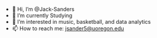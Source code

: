 - 👋 Hi, I’m @Jack-Sanders
- 🌱 I’m currently Studying 
- 👀 I’m interested in music, basketball, and data analytics
- 📫 How to reach me: jsander5@uoregon.edu

<!---
Jack-Sanders/Jack-Sanders is a ✨ special ✨ repository because its `README.md` (this file) appears on your GitHub profile.
You can click the Preview link to take a look at your changes.
--->
